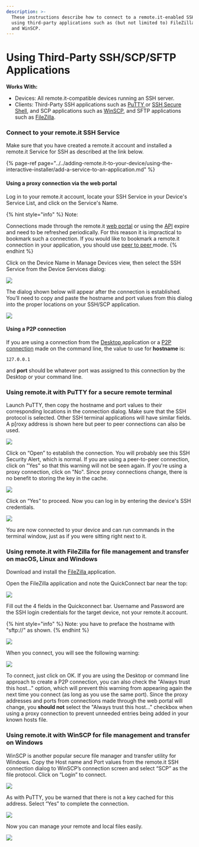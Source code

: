 ```yaml
---
description: >-
  These instructions describe how to connect to a remote.it-enabled SSH service
  using third-party applications such as (but not limited to) FileZilla, PuTTY
  and WinSCP.
---
```


# Using Third-Party SSH/SCP/SFTP Applications

**Works With:**

* Devices: All remote.it-compatible devices running an SSH server.
* Clients: Third-Party SSH applications such as [PuTTY ](http://www.chiark.greenend.org.uk/~sgtatham/putty/)or [SSH Secure Shell](http://ccm.net/download/download-1423-ssh-secure-shell), and SCP applications such as [WinSCP](http://winscp.net/eng/index.php), and SFTP applications such as [FileZilla](https://filezilla-project.org/index.php).

### Connect to your remote.it SSH Service

Make sure that you have created a remote.it account and installed a remote.it Service for SSH as described at the link below.

{% page-ref page="../../adding-remote.it-to-your-device/using-the-interactive-installer/add-a-service-to-an-application.md" %}

#### Using a proxy connection via the web portal

Log in to your remote.it account, locate your SSH Service in your Device's Service List, and click on the Service's Name.

{% hint style="info" %}
Note: 

Connections made through the remote.it [web portal](../../guides/using-the-web-portal/) or using the [API](../../api-reference/overview.md) expire and need to be refreshed periodically.  For this reason it is impractical to bookmark such a connection.  If you would like to bookmark a remote.it connection in your application, you should use [peer to peer ](../../peer-to-peer-p2p-vs.-proxy-connections/peer-to-peer-connections.md)mode.
{% endhint %}

Click on the Device Name in Manage Devices view, then select the SSH Service from the Device Services dialog:

![](../../.gitbook/assets/image%20%28198%29.png)

The dialog shown below will appear after the connection is established.  You’ll need to copy and paste the hostname and port values from this dialog into the proper locations on your SSH/SCP application. 

![](../../.gitbook/assets/image%20%28398%29.png)

#### Using a P2P connection

If you are using a connection from the [Desktop ](../../guides/using-the-desktop-app/)application or a [P2P connection](../../advanced-users/using-connectd-in-p2p-initiator-mode/) made on the command line, the value to use for **hostname** is:

```text
127.0.0.1
```

and **port** should be whatever port was assigned to this connection by the Desktop or your command line.

### **Using remote.it with PuTTY for a secure remote terminal**

Launch PuTTY, then copy the hostname and port values to their corresponding locations in the connection dialog.  Make sure that the SSH protocol is selected.  Other SSH terminal applications will have similar fields.  A p\[roxy address is shown here but peer to peer connections can also be used.

![](../../.gitbook/assets/image%20%2876%29.png)

Click on “Open” to establish the connection.  You will probably see this SSH Security Alert, which is normal.   If you are using a peer-to-peer connection, click on "Yes" so that this warning will not be seen again.  If you're using a proxy connection, click on "No".  Since proxy connections change, there is no benefit to storing the key in the cache.

![](../../.gitbook/assets/image%20%28113%29.png)

Click on “Yes” to proceed.  Now you can log in by entering the device's SSH credentials.

![](../../.gitbook/assets/image%20%28202%29.png)

You are now connected to your device and can run commands in the terminal window, just as if you were sitting right next to it.

### Using remote.it with FileZilla **for file management and transfer on macOS, Linux and Windows**

Download and install the [FileZilla ](https://filezilla-project.org/index.php)application.

Open the FileZilla application and note the QuickConnect bar near the top:

![](../../.gitbook/assets/image%20%289%29.png)

Fill out the 4 fields in the Quickconnect bar.  Username and Password are the SSH login credentials for the target device, not your remote.it account.

{% hint style="info" %}
Note: you have to preface the hostname with "sftp://" as shown.
{% endhint %}

![](../../.gitbook/assets/image%20%28376%29.png)

When you connect, you will see the following warning:

![](../../.gitbook/assets/image%20%28205%29.png)

To connect, just click on OK.  If you are using the Desktop or command line approach to create a P2P connection, you can also check the "Always trust this host..." option, which will prevent this warning from appearing again the next time you connect \(as long as you use the same port\).  Since the proxy addresses and ports from connections made through the web portal will change, you **should not** select the "Always trust this host..." checkbox when using a proxy connection to prevent unneeded entries being added in your known hosts file.

### **Using remote.it with WinSCP for file management and transfer on Windows**

WinSCP is another popular secure file manager and transfer utility for Windows.  Copy the Host name and Port values from the remote.it SSH connection dialog to WinSCP’s connection screen and select “SCP” as the file protocol.  Click on “Login” to connect.

![](../../.gitbook/assets/image%20%28461%29.png)

As with PuTTY, you be warned that there is not a key cached for this address.  Select “Yes” to complete the connection.

![](../../.gitbook/assets/image%20%28377%29.png)

Now you can manage your remote and local files easily.

![](../../.gitbook/assets/image%20%28462%29.png)


